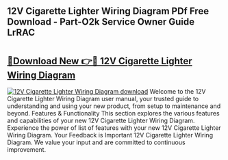 ## 12V Cigarette Lighter Wiring Diagram PDf Free Download - Part-O2k Service Owner Guide LrRAC

# <h2><a href="http://dfstbwd.blite.top/?on=12V+Cigarette+Lighter+Wiring+Diagram">🔗Download New 👉🔴 12V Cigarette Lighter Wiring Diagram</a></h2>

[![12V Cigarette Lighter Wiring Diagram download](https://i.imgur.com/lujVjoI.png)](http://dfstbwd.blite.top/?on=12V+Cigarette+Lighter+Wiring+Diagram)
Welcome to the 12V Cigarette Lighter Wiring Diagram user manual, your trusted guide to understanding and using your new product, from setup to maintenance and beyond. Features & Functionality This section explores the various features and capabilities of your new 12V Cigarette Lighter Wiring Diagram. Experience the power of list of features with your new 12V Cigarette Lighter Wiring Diagram. Your Feedback is Important 12V Cigarette Lighter Wiring Diagram. We value your input and are committed to continuous improvement.
